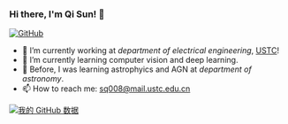 ### Hi there, I'm Qi Sun! 👋

[![GitHub](https://img.shields.io/badge/dynamic/json?logo=github&label=GitHub&labelColor=495867&color=495867&query=%24.data.totalSubs&url=https%3A%2F%2Fapi.spencerwoo.com%2Fsubstats%2F%3Fsource%3Dgithub%26queryKey%3Dhayschan&style=flat-square)](https://github.com/sunqi-ustc)

- 🔭 I’m currently working at *department of electrical engineering*, [USTC](https://www.ustc.edu.cn)!
- 🌱 I’m currently learning computer vision and deep learning.
- :satellite: Before, I was learning astrophyics and AGN at *department of astronomy*.
- 📫 How to reach me: sq008@mail.ustc.edu.cn

[![我的 GitHub 数据](https://github-readme-stats.vercel.app/api?username=sunqi-ustc)]()

